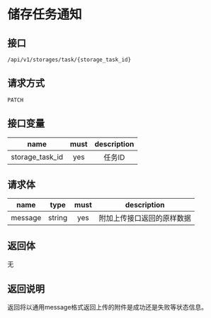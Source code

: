 # 储存任务通知

## 接口
```
/api/v1/storages/task/{storage_task_id}
```

## 请求方式
```
PATCH
```

## 接口变量
| name     | must     | description |
|----------|:--------:|:--------:|
| storage_task_id | yes | 任务ID |

## 请求体
| name     | type     | must     | description |
|----------|:--------:|:--------:|:--------:|
| message  | string   | yes      | 附加上传接口返回的原样数据 |

## 返回体
无

## 返回说明
返回将以通用message格式返回上传的附件是成功还是失败等状态信息。